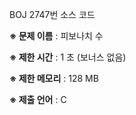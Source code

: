 BOJ 2747번 소스 코드

<b>※ 문제 이름</b> : 피보나치 수

<b>※ 제한 시간</b> : 1 초 (보너스 없음)

<b>※ 제한 메모리</b> : 128 MB

<b>※ 제출 언어</b> : C
